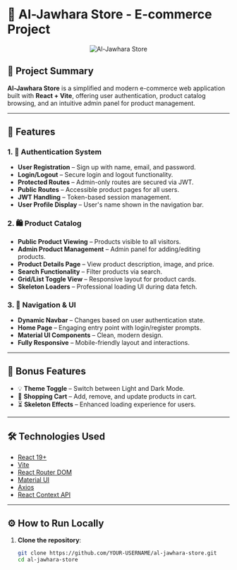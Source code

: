 # 💎 Al-Jawhara Store - E-commerce Project

<p align="center">
  <img src="https://via.placeholder.com/600x300.png?text=Al-Jawhara+Store" alt="Al-Jawhara Store" />
</p>

## 📌 Project Summary

**Al-Jawhara Store** is a simplified and modern e-commerce web application built with **React + Vite**, offering user authentication, product catalog browsing, and an intuitive admin panel for product management.

---

## 🚀 Features

### 1. 🔐 Authentication System

- **User Registration** – Sign up with name, email, and password.
- **Login/Logout** – Secure login and logout functionality.
- **Protected Routes** – Admin-only routes are secured via JWT.
- **Public Routes** – Accessible product pages for all users.
- **JWT Handling** – Token-based session management.
- **User Profile Display** – User's name shown in the navigation bar.

### 2. 🛍️ Product Catalog

- **Public Product Viewing** – Products visible to all visitors.
- **Admin Product Management** – Admin panel for adding/editing products.
- **Product Details Page** – View product description, image, and price.
- **Search Functionality** – Filter products via search.
- **Grid/List Toggle View** – Responsive layout for product cards.
- **Skeleton Loaders** – Professional loading UI during data fetch.

### 3. 🧭 Navigation & UI

- **Dynamic Navbar** – Changes based on user authentication state.
- **Home Page** – Engaging entry point with login/register prompts.
- **Material UI Components** – Clean, modern design.
- **Fully Responsive** – Mobile-friendly layout and interactions.

---

## 🎁 Bonus Features

- 💡 **Theme Toggle** – Switch between Light and Dark Mode.
- 🛒 **Shopping Cart** – Add, remove, and update products in cart.
- ⏳ **Skeleton Effects** – Enhanced loading experience for users.

---

## 🛠️ Technologies Used

- [React 19+](https://reactjs.org/)
- [Vite](https://vitejs.dev/)
- [React Router DOM](https://reactrouter.com/)
- [Material UI](https://mui.com/)
- [Axios](https://axios-http.com/)
- [React Context API](https://reactjs.org/docs/context.html)

---

## ⚙️ How to Run Locally

1. **Clone the repository**:
   ```bash
   git clone https://github.com/YOUR-USERNAME/al-jawhara-store.git
   cd al-jawhara-store
